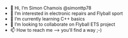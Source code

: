 - 👋 Hi, I’m Simon Chamois @simonttp78
- 👀 I’m interested in electronic repairs and Flyball sport
- 🌱 I’m currently learning C++ basics
- 💞️ I’m looking to collaborate on Flyball ETS project
- 📫 How to reach me --> you'll find a way ;-)

<!---
Simon Chamois/simonttp78 is a ✨ special ✨ repository because its `README.md` (this file) appears on your GitHub profile.
You can click the Preview link to take a look at your changes.
--->
